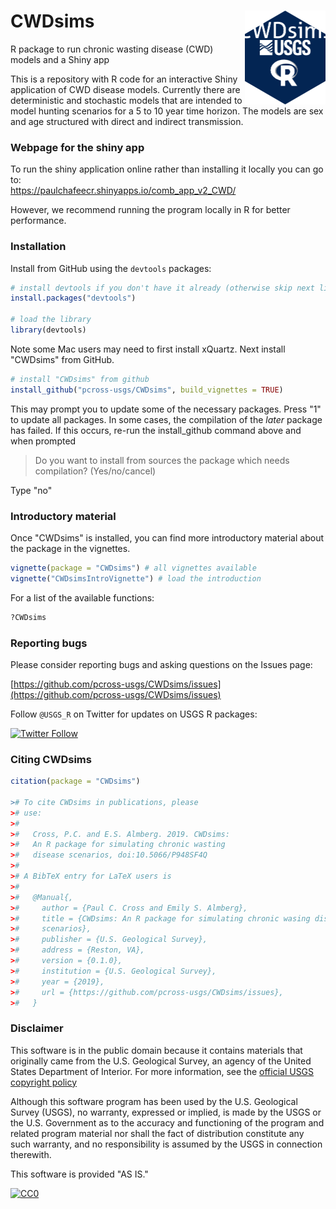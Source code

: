 CWDsims <img src="man/figures/logo.png" alt="toxEval" height="150px" align="right" />
=====================================================================================
R package to run chronic wasting disease (CWD) models and a Shiny app

This is a repository with R code for an interactive Shiny application of CWD disease models. Currently there are deterministic and stochastic models that are intended to model hunting scenarios for a 5 to 10 year time horizon. The models are sex and age structured with direct and indirect transmission. 

### Webpage for the shiny app ###

To run the shiny application online rather than installing it locally you can go to:  
https://paulchafeecr.shinyapps.io/comb_app_v2_CWD/

However, we recommend running the program locally in R for better performance. 

### Installation ###

Install from GitHub using the `devtools` packages:

```r
# install devtools if you don't have it already (otherwise skip next line)
install.packages("devtools")

# load the library
library(devtools)
```
Note some Mac users may need to first install xQuartz. Next install "CWDsims" from GitHub.  

```r
# install "CWDsims" from github
install_github("pcross-usgs/CWDsims", build_vignettes = TRUE)
```
This may prompt you to update some of the necessary packages. Press "1" to update all packages. In some cases, the compilation of the *later* package has failed. If this occurs, re-run the install_github command above and when prompted

> Do you want to install from sources the package which needs compilation? (Yes/no/cancel)

Type "no"

### Introductory material

Once "CWDsims" is installed, you can find more introductory material about the package in the vignettes. 

```r
vignette(package = "CWDsims") # all vignettes available
vignette("CWDsimsIntroVignette") # load the introduction
```
For a list of the available functions: 

```r
?CWDsims
```

### Reporting bugs ###

Please consider reporting bugs and asking questions on the Issues page:

[https://github.com/pcross-usgs/CWDsims/issues](https://github.com/pcross-usgs/CWDsims/issues)


Follow `@USGS_R` on Twitter for updates on USGS R packages:

[![Twitter Follow](https://img.shields.io/twitter/follow/USGS_R.svg?style=social&label=Follow%20USGS_R)](https://twitter.com/USGS_R)

### Citing CWDsims ###

``` r
citation(package = "CWDsims")

># To cite CWDsims in publications, please
># use:
># 
>#   Cross, P.C. and E.S. Almberg. 2019. CWDsims: 
>#   An R package for simulating chronic wasting
>#   disease scenarios, doi:10.5066/P948SF4Q
># 
># A BibTeX entry for LaTeX users is
># 
>#   @Manual{,
>#     author = {Paul C. Cross and Emily S. Almberg},
>#     title = {CWDsims: An R package for simulating chronic wasing disease
>#     scenarios},
>#     publisher = {U.S. Geological Survey},
>#     address = {Reston, VA},
>#     version = {0.1.0},
>#     institution = {U.S. Geological Survey},
>#     year = {2019},
>#     url = {https://github.com/pcross-usgs/CWDsims/issues},
>#   }
```

### Disclaimer ###

This software is in the public domain because it contains materials that originally came from the U.S. Geological Survey, an agency of the United States Department of Interior. For more information, see the [official USGS copyright policy](https://www2.usgs.gov/visual-id/credit_usgs.html#copyright)

Although this software program has been used by the U.S. Geological Survey (USGS), no warranty, expressed or implied, is made by the USGS or the U.S. Government as to the accuracy and functioning of the program and related program material nor shall the fact of distribution constitute any such warranty, and no responsibility is assumed by the USGS in connection therewith.

This software is provided "AS IS."

[![CC0](http://i.creativecommons.org/p/zero/1.0/88x31.png)](http://creativecommons.org/publicdomain/zero/1.0/)
